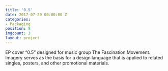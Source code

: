 ```yaml
---
title: '0.5'
date: 2017-07-20 00:00:00 Z
categories:
- Packaging
position: 8
imgcount: 3
layout: project
---
```


EP cover “0.5” designed for music group The Fascination Movement. Imagery serves as the basis for a design language that is applied to related singles, posters, and other promotional materials.
